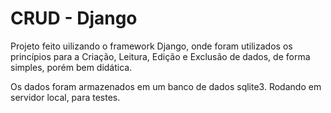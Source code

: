 # CRUD - Django
Projeto feito uilizando o framework Django, onde foram utilizados os princípios para a Criação, Leitura, Edição e Exclusão de dados, de forma simples, porém bem didática.

Os dados foram armazenados em um banco de dados sqlite3.
Rodando em servidor local, para testes.
